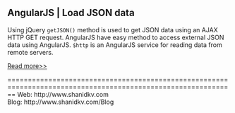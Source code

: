 <h2>AngularJS | Load JSON data</h2>

<p>Using jQuery <code>getJSON()</code> method is used to get JSON data using an AJAX HTTP GET request. AngularJS have easy method to access external JSON data using AngularJS. <code>$http</code> is an AngularJS service for reading data from remote servers.</p>

<p><a href="http://www.shanidkv.com/blog/angularjs-reading-json-file">Read more>></a></p>
==============================================================================================================
Web: http://www.shanidkv.com<br/>
Blog: http://www.shanidkv.com/Blog
